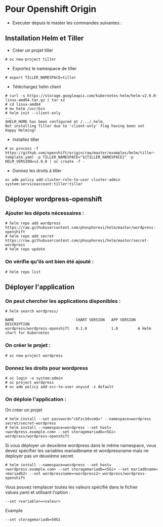 # Pour Openshift Origin

- Executer depuis le master les commandes suivantes :

## Installation Helm et Tiller

- Créer un projet tiller
```
# oc new-project tiller
```
- Exportez le namespace de tiller
```
# export TILLER_NAMESPACE=tiller
```
- Téléchargez helm client 
```
# curl -s https://storage.googleapis.com/kubernetes-helm/helm-v2.9.0-linux-amd64.tar.gz | tar xz
# cd linux-amd64
# mv helm /usr/bin
# helm init --client-only
...
$HELM_HOME has been configured at /.../.helm.
Not installing Tiller due to 'client-only' flag having been set
Happy Helming!
```
- Installez tiller 
```
# oc process -f https://github.com/openshift/origin/raw/master/examples/helm/tiller-template.yaml -p TILLER_NAMESPACE="${TILLER_NAMESPACE}" -p HELM_VERSION=v2.9.0 | oc create -f -
```
- Donnez les droits à tiller 
```
oc adm policy add-cluster-role-to-user cluster-admin system:serviceaccount:tiller:tiller
```

## Déployer wordpress-openshift

### Ajouter les dépots nécessaires :
```
# helm repo add wordpress https://raw.githubusercontent.com/phosphoresi/helm/master/wordpress-openshift
# helm repo add secret https://raw.githubusercontent.com/phosphoresi/helm/master/secret-wordpress
# helm repo update
```
### On vérifie qu'ils ont bien été ajouté :
```
# helm repo list
```

## Déployer l'application

### On peut chercher les applications disponibles :

```
# helm search wordpress/

NAME                         	CHART VERSION	APP VERSION	DESCRIPTION                
wordpress/wordpress-openshift	0.1.0        	1.0        	A Helm chart for Kubernetes
```
### On créer le projet :
```
# oc new-project wordpress
```
### Donnez les droits pour wordpress
```
# oc login -u system:admin
# oc project wordpress
# oc adm policy add-scc-to-user anyuid -z default
```
### On déploie l'application :

On créer un projet 
```
# helm install --set password="cGFzc3dvcmQ=" --namespace=wordpress secret/secret-wordpress
# helm install --namespace=wordpress --set host=<wordpress.example.com> --set storagemariadb=<5Gi> wordpress/wordpress-openshift
```
Si vous déployer un deuxième wordpress dans le même namespace, vous devez spécifier les variables mariadbname et wordpressname mais ne deployer pas un deuxième secret.

```
# helm install --namespace=wordpress --set host=<wordpress.example.com> --set storagemariadb=<5Gi> --set mariadbname=<mariadb2> --set wordpressname=<wordpress2> wordpress/wordpress-openshift
```
Vous pouvez remplacer toutes les valeurs spécifié dans le fichier values.yaml et utilisant l'option :
```
--set <variable>=<valeur>
```
Example
```
--set storagemariadb=50Gi
```
